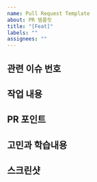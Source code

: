 ```yaml
---
name: Pull Request Template
about: PR 템플릿
title: "[Feat]"
labels: ""
assignees: ""
---
```


<!-- 제목양식을 지켜주세요! [Feat] {제목~~} -->
<!-- Reviewer, Assignees, Label 붙이기 -->

## 관련 이슈 번호

<!-- 이슈를 닫지 않는다면 이유 작성하기 -->
<!-- - close #{이슈번호} -->

## 작업 내용

## PR 포인트

## 고민과 학습내용

## 스크린샷
